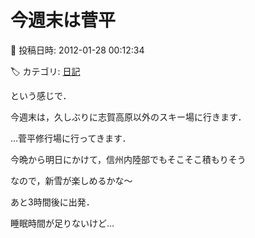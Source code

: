# 今週末は菅平

📅 投稿日時: 2012-01-28 00:12:34

🏷️ カテゴリ: [日記](cc4b5682fb7b8b144980957a978653fb0.md)

という感じで．


今週末は，久しぶりに志賀高原以外のスキー場に行きます．





…菅平修行場に行ってきます．





今晩から明日にかけて，信州内陸部でもそこそこ積もりそう


なので，新雪が楽しめるかな～





あと3時間後に出発．


睡眠時間が足りないけど…
